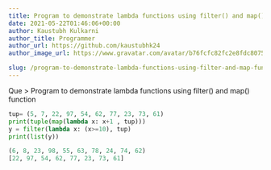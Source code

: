 ```yaml
---
title: Program to demonstrate lambda functions using filter() and map() function
date: 2021-05-22T01:46:06+00:00
author: Kaustubh Kulkarni
author_title: Programmer
author_url: https://github.com/kaustubhk24
author_image_url: https://www.gravatar.com/avatar/b76fcfc82fc2e8fdc8075636f1735f61?s=200

slug: /program-to-demonstrate-lambda-functions-using-filter-and-map-function/
---
```

Que > Program to demonstrate lambda functions using filter() and map() function

```python title="file.py"
tup= (5, 7, 22, 97, 54, 62, 77, 23, 73, 61)
print(tuple(map(lambda x: x+1 , tup)))
y = filter(lambda x: (x>=10), tup)
print(list(y))
```

```python title="Output"
(6, 8, 23, 98, 55, 63, 78, 24, 74, 62)
[22, 97, 54, 62, 77, 23, 73, 61]
```